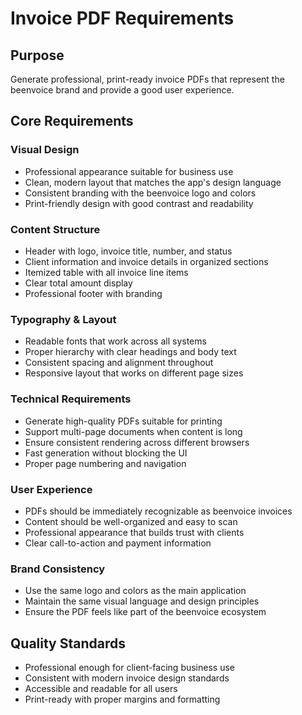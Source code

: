 # Invoice PDF Requirements

## Purpose
Generate professional, print-ready invoice PDFs that represent the beenvoice brand and provide a good user experience.

## Core Requirements

### Visual Design
- Professional appearance suitable for business use
- Clean, modern layout that matches the app's design language
- Consistent branding with the beenvoice logo and colors
- Print-friendly design with good contrast and readability

### Content Structure
- Header with logo, invoice title, number, and status
- Client information and invoice details in organized sections
- Itemized table with all invoice line items
- Clear total amount display
- Professional footer with branding

### Typography & Layout
- Readable fonts that work across all systems
- Proper hierarchy with clear headings and body text
- Consistent spacing and alignment throughout
- Responsive layout that works on different page sizes

### Technical Requirements
- Generate high-quality PDFs suitable for printing
- Support multi-page documents when content is long
- Ensure consistent rendering across different browsers
- Fast generation without blocking the UI
- Proper page numbering and navigation

### User Experience
- PDFs should be immediately recognizable as beenvoice invoices
- Content should be well-organized and easy to scan
- Professional appearance that builds trust with clients
- Clear call-to-action and payment information

### Brand Consistency
- Use the same logo and colors as the main application
- Maintain the same visual language and design principles
- Ensure the PDF feels like part of the beenvoice ecosystem

## Quality Standards
- Professional enough for client-facing business use
- Consistent with modern invoice design standards
- Accessible and readable for all users
- Print-ready with proper margins and formatting 
